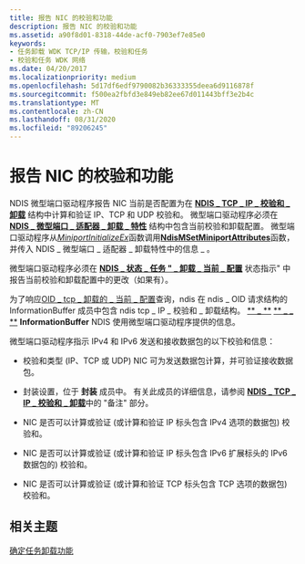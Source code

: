 ```yaml
---
title: 报告 NIC 的校验和功能
description: 报告 NIC 的校验和功能
ms.assetid: a90f8d01-8318-44de-acf0-7903ef7e85e0
keywords:
- 任务卸载 WDK TCP/IP 传输，校验和任务
- 校验和任务 WDK 网络
ms.date: 04/20/2017
ms.localizationpriority: medium
ms.openlocfilehash: 5d17df6edf9790082b36333355deea6d9116878f
ms.sourcegitcommit: f500ea2fbfd3e849eb82ee67d011443bff3e2b4c
ms.translationtype: MT
ms.contentlocale: zh-CN
ms.lasthandoff: 08/31/2020
ms.locfileid: "89206245"
---
```

# <a name="reporting-a-nics-checksum-capabilities"></a>报告 NIC 的校验和功能





NDIS 微型端口驱动程序报告 NIC 当前是否配置为在 [**NDIS \_ TCP \_ IP \_ 校验和 \_ 卸载**](/windows-hardware/drivers/ddi/ntddndis/ns-ntddndis-_ndis_tcp_ip_checksum_offload) 结构中计算和验证 IP、TCP 和 UDP 校验和。 微型端口驱动程序必须在 [**NDIS \_ 微型端口 \_ 适配器 \_ 卸载 \_ 特性**](/windows-hardware/drivers/ddi/ndis/ns-ndis-_ndis_miniport_adapter_offload_attributes) 结构中包含当前校验和卸载配置。 微型端口驱动程序从[*MiniportInitializeEx*](/windows-hardware/drivers/ddi/ndis/nc-ndis-miniport_initialize)函数调用[**NdisMSetMiniportAttributes**](/windows-hardware/drivers/ddi/ndis/nf-ndis-ndismsetminiportattributes)函数，并传入 NDIS \_ 微型端口 \_ 适配器 \_ 卸载特性中的信息 \_ 。

微型端口驱动程序必须在 [**NDIS \_ 状态 \_ 任务 " \_ 卸载 \_ 当前 \_ 配置**](./ndis-status-task-offload-current-config.md) 状态指示" 中报告当前校验和卸载配置中的更改（如果有）。

为了响应[OID \_ tcp \_ 卸载的 \_ 当前 \_ 配置](./oid-tcp-offload-current-config.md)查询，ndis 在 ndis \_ OID 请求结构的 InformationBuffer 成员中包含 ndis tcp \_ IP \_ 校验和 \_ 卸载结构。 [** \_ **](/windows-hardware/drivers/ddi/ntddndis/ns-ntddndis-_ndis_offload) [** \_ \_ **](/windows-hardware/drivers/ddi/ndis/ns-ndis-_ndis_oid_request) **InformationBuffer** NDIS 使用微型端口驱动程序提供的信息。

微型端口驱动程序指示 IPv4 和 IPv6 发送和接收数据包的以下校验和信息：

-   校验和类型 (IP、TCP 或 UDP) NIC 可为发送数据包计算，并可验证接收数据包。

-   封装设置，位于 **封装** 成员中。 有关此成员的详细信息，请参阅 [**NDIS \_ TCP \_ IP \_ 校验和 \_ 卸载**](/windows-hardware/drivers/ddi/ntddndis/ns-ntddndis-_ndis_tcp_ip_checksum_offload)中的 "备注" 部分。

-   NIC 是否可以计算或验证 (或计算和验证 IP 标头包含 IPv4 选项的数据包) 校验和。

-   NIC 是否可以计算或验证 (或计算和验证 IP 标头包含 IPv6 扩展标头的 IPv6 数据包的) 校验和。

-   NIC 是否可以计算或验证 (或计算和验证 TCP 标头包含 TCP 选项的数据包) 校验和。

## <a name="related-topics"></a>相关主题


[确定任务卸载功能](determining-task-offload-capabilities.md)

 

